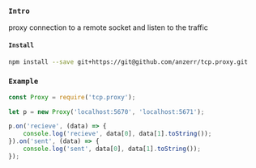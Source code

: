 
### `Intro`
proxy connection to a remote socket and listen to the traffic

#### `Install`
``` bash
npm install --save git+https://git@github.com/anzerr/tcp.proxy.git
```

### `Example`
``` javascript
const Proxy = require('tcp.proxy');

let p = new Proxy('localhost:5670', 'localhost:5671');

p.on('recieve', (data) => {
	console.log('recieve', data[0], data[1].toString());
}).on('sent', (data) => {
	console.log('sent', data[0], data[1].toString());
});
```